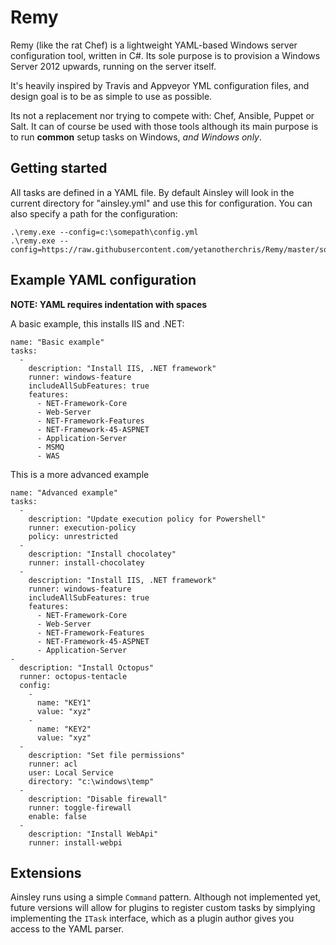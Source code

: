 # Remy

Remy (like the rat Chef) is a lightweight YAML-based Windows server configuration tool, written in C#. Its sole purpose is to provision a Windows Server 2012 upwards, running on the server itself.

It's heavily inspired by Travis and Appveyor YML configuration files, and design goal is to be as simple to use as possible.

Its not a replacement nor trying to compete with: Chef, Ansible, Puppet or Salt. It can of course be used with those tools although its main purpose is to run **common** setup tasks on Windows, *and Windows only*.

## Getting started

All tasks are defined in a YAML file. By default Ainsley will look in the current directory for "ainsley.yml" and use this for configuration. You can also specify a path for the configuration:

    .\remy.exe --config=c:\somepath\config.yml
    .\remy.exe --config=https://raw.githubusercontent.com/yetanotherchris/Remy/master/someconfig.yml
  
## Example YAML configuration

**NOTE: YAML requires indentation with spaces**

A basic example, this installs IIS and .NET:

    name: "Basic example"
    tasks:
      -
        description: "Install IIS, .NET framework"
        runner: windows-feature
        includeAllSubFeatures: true
        features: 
          - NET-Framework-Core
          - Web-Server
          - NET-Framework-Features
          - NET-Framework-45-ASPNET
          - Application-Server
          - MSMQ
          - WAS

This is a more advanced example

    name: "Advanced example"
    tasks:
      - 
        description: "Update execution policy for Powershell"
        runner: execution-policy
        policy: unrestricted
      - 
        description: "Install chocolatey"
        runner: install-chocolatey
      -
        description: "Install IIS, .NET framework"
        runner: windows-feature
        includeAllSubFeatures: true
        features: 
          - NET-Framework-Core
          - Web-Server
          - NET-Framework-Features
          - NET-Framework-45-ASPNET
          - Application-Server
    - 
      description: "Install Octopus"
      runner: octopus-tentacle
      config:
        -
          name: "KEY1"
          value: "xyz"
        -
          name: "KEY2"
          value: "xyz"
      - 
        description: "Set file permissions"
        runner: acl
        user: Local Service
        directory: "c:\windows\temp"
      - 
        description: "Disable firewall"
        runner: toggle-firewall
        enable: false
      - 
        description: "Install WebApi"
        runner: install-webpi
    
## Extensions

Ainsley runs using a simple `Command` pattern. Although not implemented yet, future versions will allow for plugins to register custom tasks by simplying implementing the `ITask` interface, which as a plugin author gives you access to the YAML parser.
